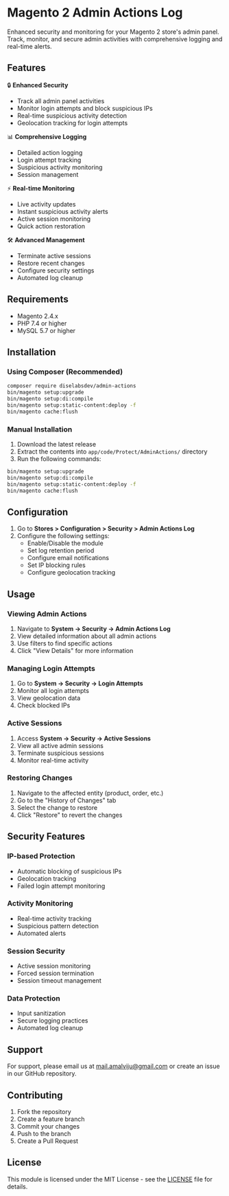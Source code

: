 # Magento 2 Admin Actions Log

Enhanced security and monitoring for your Magento 2 store's admin panel. Track, monitor, and secure admin activities with comprehensive logging and real-time alerts.

## Features

🔒 **Enhanced Security**
- Track all admin panel activities
- Monitor login attempts and block suspicious IPs
- Real-time suspicious activity detection
- Geolocation tracking for login attempts

📊 **Comprehensive Logging**
- Detailed action logging
- Login attempt tracking
- Suspicious activity monitoring
- Session management

⚡ **Real-time Monitoring**
- Live activity updates
- Instant suspicious activity alerts
- Active session monitoring
- Quick action restoration

🛠 **Advanced Management**
- Terminate active sessions
- Restore recent changes
- Configure security settings
- Automated log cleanup

## Requirements

- Magento 2.4.x
- PHP 7.4 or higher
- MySQL 5.7 or higher

## Installation

### Using Composer (Recommended)

```bash
composer require diselabsdev/admin-actions
bin/magento setup:upgrade
bin/magento setup:di:compile
bin/magento setup:static-content:deploy -f
bin/magento cache:flush
```

### Manual Installation

1. Download the latest release
2. Extract the contents into `app/code/Protect/AdminActions/` directory
3. Run the following commands:
```bash
bin/magento setup:upgrade
bin/magento setup:di:compile
bin/magento setup:static-content:deploy -f
bin/magento cache:flush
```

## Configuration

1. Go to **Stores > Configuration > Security > Admin Actions Log**
2. Configure the following settings:
   - Enable/Disable the module
   - Set log retention period
   - Configure email notifications
   - Set IP blocking rules
   - Configure geolocation tracking

## Usage

### Viewing Admin Actions

1. Navigate to **System → Security → Admin Actions Log**
2. View detailed information about all admin actions
3. Use filters to find specific actions
4. Click "View Details" for more information

### Managing Login Attempts

1. Go to **System → Security → Login Attempts**
2. Monitor all login attempts
3. View geolocation data
4. Check blocked IPs

### Active Sessions

1. Access **System → Security → Active Sessions**
2. View all active admin sessions
3. Terminate suspicious sessions
4. Monitor real-time activity

### Restoring Changes

1. Navigate to the affected entity (product, order, etc.)
2. Go to the "History of Changes" tab
3. Select the change to restore
4. Click "Restore" to revert the changes

## Security Features

### IP-based Protection
- Automatic blocking of suspicious IPs
- Geolocation tracking
- Failed login attempt monitoring

### Activity Monitoring
- Real-time activity tracking
- Suspicious pattern detection
- Automated alerts

### Session Security
- Active session monitoring
- Forced session termination
- Session timeout management

### Data Protection
- Input sanitization
- Secure logging practices
- Automated log cleanup

## Support

For support, please email us at mail.amalviju@gmail.com or create an issue in our GitHub repository.

## Contributing

1. Fork the repository
2. Create a feature branch
3. Commit your changes
4. Push to the branch
5. Create a Pull Request

## License

This module is licensed under the MIT License - see the [LICENSE](LICENSE) file for details.
